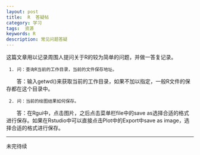 ```yaml
---
layout: post
title:  R  答疑帖
category: 学习
tags:  资源        
keywords: R 
description: 常见问题答疑
---
```


这篇文章用以记录周围人提问关于R的较为简单的问题，并做一答复记录。

     1. 问：查询R当前的工作目录，当前的文件保存地址。

　　答：输入getwd()来获取当前的工作目录，如果不加以指定，一般R文件的保存都在这个目录中。

     2. 问：当前的绘图结果如何保存。
   
　　答：在Rgui中，点击图片，之后点击菜单栏file中的save as选择合适的格式进行保存。如果在Rstudio中可以直接点击Plot中的Export中save as image，选择合适的格式进行保存。


----------
未完待续
